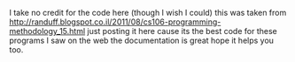 I take no credit for the code here (though I wish I could) this was taken from http://randuff.blogspot.co.il/2011/08/cs106-programming-methodology_15.html
just posting it here cause its the best code for these programs I saw on the web the documentation is great hope it helps you too.